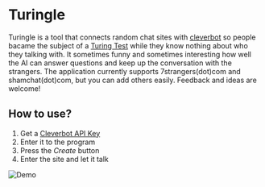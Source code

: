 # Turingle
Turingle is a tool that connects random chat sites with [cleverbot](http://www.cleverbot.com/) so people bacame the subject of a [Turing Test](https://en.wikipedia.org/wiki/Turing_test) while they know nothing about who they talking with. It sometimes funny and sometimes interesting how well the AI can answer questions and keep up the conversation with the strangers. The application currently supports 7strangers(dot)com and shamchat(dot)com, but you can add others easily. Feedback and ideas are welcome!

## How to use?
1. Get a [Cleverbot API Key](https://www.cleverbot.com/api/)
2. Enter it to the program
3. Press the *Create* button
4. Enter the site and let it talk

![Demo](https://i.imgur.com/cFFhs5k.png)
